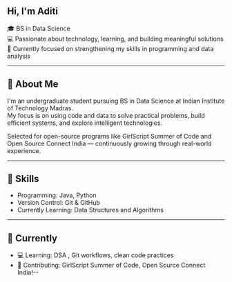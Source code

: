 ## Hi, I'm Aditi

🎓 BS in Data Science  
💻 Passionate about technology, learning, and building meaningful solutions  
🌱 Currently focused on strengthening my skills in programming and data analysis

---

## 🧾 About Me

I'm an undergraduate student pursuing  BS in Data Science at  Indian Institute of Technology Madras.  
My focus is on using code and data to solve practical problems, build efficient systems, and explore intelligent technologies.

Selected for open-source programs like GirlScript Summer of Code and Open Source Connect India — continuously growing through real-world experience.

---

## 🧰 Skills

- Programming: Java, Python  
- Version Control: Git & GitHub  
- Currently Learning: Data Structures and Algorithms 

---

## 📌 Currently

- 💻 Learning: DSA , Git workflows, clean code practices  
- 🌱 Contributing: GirlScript Summer of Code, Open Source Connect India!--

